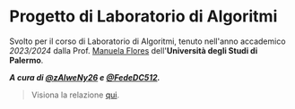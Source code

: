 # Progetto di Laboratorio di Algoritmi

Svolto per il corso di Laboratorio di Algoritmi, tenuto nell'anno accademico _2023/2024_ dalla Prof. [Manuela Flores](https://www.unipa.it/persone/docenti/f/manuela.flores/?pagina=curriculum) dell'**Università degli Studi di Palermo**.

_**A cura di [@zAlweNy26](https://github.com/zAlweNy26) e [@FedeDC512](https://github.com/FedeDC512).**_

> Visiona la relazione [qui](Relazione.pdf).